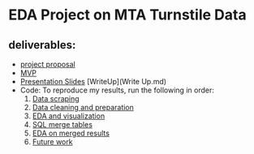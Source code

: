 # EDA Project on MTA Turnstile Data

## deliverables:
- [project proposal](project_proposal.md)
- [MVP](MVP.md)
- [Presentation Slides](MTA_EDA_presentation.pdf)
[WriteUp](Write Up.md)
- Code: 
  To reproduce my results, run the following in order:
   1. [Data scraping](1_data_scraper.ipynb)
   2. [Data cleaning and preparation](2_data_cleaning_n_prep.ipynb)
   3. [EDA and visualization](3_EDA_data_vis.ipynb)
   4. [SQL merge tables](4_mta_merged.sql)
   5. [EDA on merged results](5_merge_ADA_Analysis.ipynb)
   6. [Future work](6_Future_work.ipynb)


